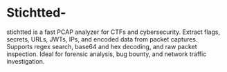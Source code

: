 # Stichtted-
stichtted is a fast PCAP analyzer for CTFs and cybersecurity. Extract flags, secrets, URLs, JWTs, IPs, and encoded data from packet captures. Supports regex search, base64 and hex decoding, and raw packet inspection. Ideal for forensic analysis, bug bounty, and network traffic investigation.
